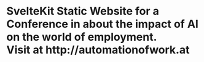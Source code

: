 <h1>
  SvelteKit Static Website for a Conference in about the impact of AI on the world of employment. <br/>
  Visit at http://automationofwork.at
<h1>
